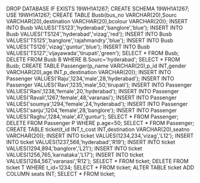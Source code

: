 DROP DATABASE IF EXISTS 19WH1A1267;
CREATE SCHEMA 19WH1A1267;
USE 19WH1A1267;
CREATE TABLE Busb(bus_no VARCHAR(20),Sourc VARCHAR(20),destination VARCHAR(20),bcolour VARCHAR(20));
INSERT INTO Busb VALUES('TS123','hyderabad','banglore','blue');
INSERT INTO Busb VALUES('TS124','hyderabad','vizag','red');
INSERT INTO Busb VALUES('TS125','banglore','rajahmandry','blue');
INSERT INTO Busb VALUES('TS126','vizag','guntur','blue');
INSERT INTO Busb VALUES('TS127','vijayawada','tirupati','green');
SELECT * FROM Busb;
DELETE FROM Busb B WHERE B.Sourc='hyderabad';
SELECT * FROM Busb;
CREATE TABLE Passenger(p_name VARCHAR(20),p_id INT,gender VARCHAR(20),age INT,p_destination VARCHAR(20));
INSERT INTO Passenger VALUES('Raju',1234,'male',28,'hyderabad');
INSERT INTO Passenger VALUES('Ravi',1235,'male',50,'tirupati');
INSERT INTO Passenger VALUES('Rani',1238,'female',20,'hyderabad');
INSERT INTO Passenger VALUES('Ravali',1267,'female',48,'varanasi');
INSERT INTO Passenger VALUES('soumya',1294,'female',24,'hyderabad');
INSERT INTO Passenger VALUES('sanju',1204,'female',28,'banglore');
INSERT INTO Passenger VALUES('Raghu',1284,'male',47,'guntur');
SELECT * FROM Passenger;
DELETE FROM Passenger P WHERE p.age=50;
SELECT * FROM Passenger;
CREATE TABLE ticket(t_id INT,t_cost INT,destination VARCHAR(20),seatno VARCHAR(20));
INSERT INTO ticket VALUES(1234,234,'vizag','L12');
INSERT INTO ticket VALUES(1237,568,'hyderabad','R19');
INSERT INTO ticket VALUES(1294,894,'banglore','L21');
INSERT INTO ticket VALUES(1256,765,'karnataka','L17');
INSERT INTO ticket VALUES(1284,567,'varanasi','R12');
SELECT * FROM ticket;
DELETE FROM ticket T WHERE t_id=1234;
SELECT * FROM ticket;
ALTER TABLE ticket ADD COLUMN seats INT;
SELECT * FROM ticket;







